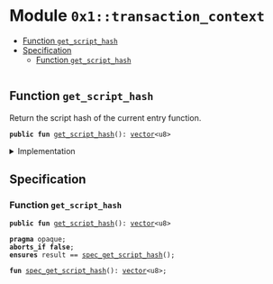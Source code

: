 
<a name="0x1_transaction_context"></a>

# Module `0x1::transaction_context`



-  [Function `get_script_hash`](#0x1_transaction_context_get_script_hash)
-  [Specification](#@Specification_0)
    -  [Function `get_script_hash`](#@Specification_0_get_script_hash)


<pre><code></code></pre>



<a name="0x1_transaction_context_get_script_hash"></a>

## Function `get_script_hash`

Return the script hash of the current entry function.


<pre><code><b>public</b> <b>fun</b> <a href="transaction_context.md#0x1_transaction_context_get_script_hash">get_script_hash</a>(): <a href="../../aptos-stdlib/../move-stdlib/doc/vector.md#0x1_vector">vector</a>&lt;u8&gt;
</code></pre>



<details>
<summary>Implementation</summary>


<pre><code><b>public</b> <b>native</b> <b>fun</b> <a href="transaction_context.md#0x1_transaction_context_get_script_hash">get_script_hash</a>(): <a href="../../aptos-stdlib/../move-stdlib/doc/vector.md#0x1_vector">vector</a>&lt;u8&gt;;
</code></pre>



</details>

<a name="@Specification_0"></a>

## Specification


<a name="@Specification_0_get_script_hash"></a>

### Function `get_script_hash`


<pre><code><b>public</b> <b>fun</b> <a href="transaction_context.md#0x1_transaction_context_get_script_hash">get_script_hash</a>(): <a href="../../aptos-stdlib/../move-stdlib/doc/vector.md#0x1_vector">vector</a>&lt;u8&gt;
</code></pre>




<pre><code><b>pragma</b> opaque;
<b>aborts_if</b> <b>false</b>;
<b>ensures</b> result == <a href="transaction_context.md#0x1_transaction_context_spec_get_script_hash">spec_get_script_hash</a>();
</code></pre>




<a name="0x1_transaction_context_spec_get_script_hash"></a>


<pre><code><b>fun</b> <a href="transaction_context.md#0x1_transaction_context_spec_get_script_hash">spec_get_script_hash</a>(): <a href="../../aptos-stdlib/../move-stdlib/doc/vector.md#0x1_vector">vector</a>&lt;u8&gt;;
</code></pre>


[move-book]: https://move-language.github.io/move/introduction.html
